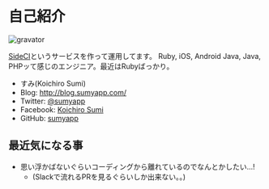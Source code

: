 # 自己紹介

![gravator](https://secure.gravatar.com/avatar/c534049dd900aec6fc6e692418abeabe.png)

[SideCI](https://www.sideci.com/)というサービスを作って運用してます。
Ruby, iOS, Android Java, Java, PHPッて感じのエンジニア。最近はRubyばっかり。

* すみ(Koichiro Sumi)
* Blog: http://blog.sumyapp.com/
* Twitter: [@sumyapp](https://twitter.com/sumyapp)
* Facebook: [Koichiro Sumi](https://www.facebook.com/sumyapp)
* GitHub: [sumyapp](https://github.com/sumyapp)

## 最近気になる事

- 思い浮かばないぐらいコーディングから離れているのでなんとかしたい...!
  + (Slackで流れるPRを見るぐらいしか出来ない。。)
